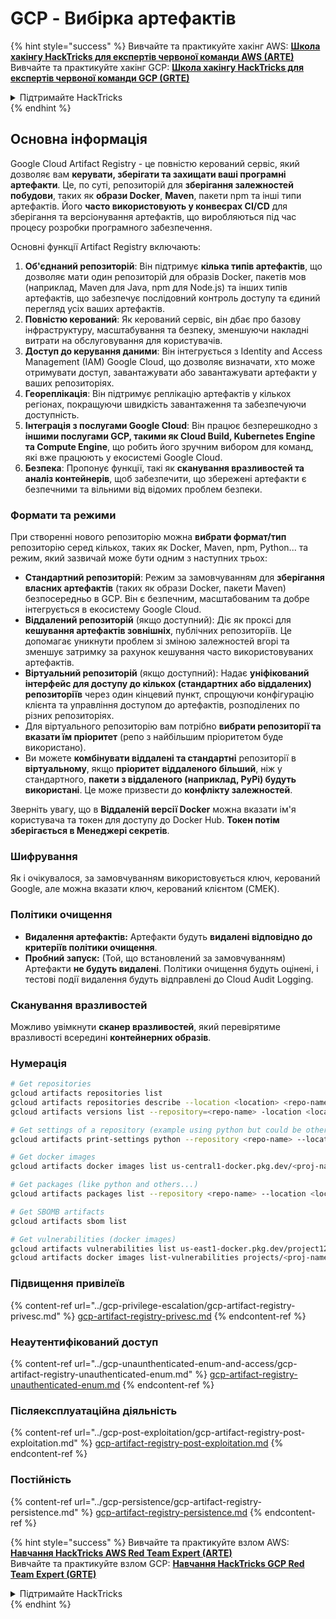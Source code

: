 # GCP - Вибірка артефактів

{% hint style="success" %}
Вивчайте та практикуйте хакінг AWS: <img src="/.gitbook/assets/image.png" alt="" data-size="line">[**Школа хакінгу HackTricks для експертів червоної команди AWS (ARTE)**](https://training.hacktricks.xyz/courses/arte)<img src="/.gitbook/assets/image.png" alt="" data-size="line">\
Вивчайте та практикуйте хакінг GCP: <img src="/.gitbook/assets/image (2).png" alt="" data-size="line">[**Школа хакінгу HackTricks для експертів червоної команди GCP (GRTE)**<img src="/.gitbook/assets/image (2).png" alt="" data-size="line">](https://training.hacktricks.xyz/courses/grte)

<details>

<summary>Підтримайте HackTricks</summary>

* Перевірте [**плани підписки**](https://github.com/sponsors/carlospolop)!
* **Приєднуйтесь до** 💬 [**групи Discord**](https://discord.gg/hRep4RUj7f) або [**групи Telegram**](https://t.me/peass) або **слідкуйте** за нами на **Twitter** 🐦 [**@hacktricks\_live**](https://twitter.com/hacktricks\_live)**.**
* **Поширюйте хакінг-прийоми, надсилаючи PR до** [**HackTricks**](https://github.com/carlospolop/hacktricks) та [**HackTricks Cloud**](https://github.com/carlospolop/hacktricks-cloud) репозиторіїв на GitHub.

</details>
{% endhint %}

## Основна інформація

Google Cloud Artifact Registry - це повністю керований сервіс, який дозволяє вам **керувати, зберігати та захищати ваші програмні артефакти**. Це, по суті, репозиторій для **зберігання залежностей побудови**, таких як **образи Docker**, **Maven**, пакети npm та інші типи артефактів. Його **часто використовують у конвеєрах CI/CD** для зберігання та версіонування артефактів, що виробляються під час процесу розробки програмного забезпечення.

Основні функції Artifact Registry включають:

1. **Об'єднаний репозиторій**: Він підтримує **кілька типів артефактів**, що дозволяє мати один репозиторій для образів Docker, пакетів мов (наприклад, Maven для Java, npm для Node.js) та інших типів артефактів, що забезпечує послідовний контроль доступу та єдиний перегляд усіх ваших артефактів.
2. **Повністю керований**: Як керований сервіс, він дбає про базову інфраструктуру, масштабування та безпеку, зменшуючи накладні витрати на обслуговування для користувачів.
3. **Доступ до керування даними**: Він інтегрується з Identity and Access Management (IAM) Google Cloud, що дозволяє визначати, хто може отримувати доступ, завантажувати або завантажувати артефакти у ваших репозиторіях.
4. **Геореплікація**: Він підтримує реплікацію артефактів у кількох регіонах, покращуючи швидкість завантаження та забезпечуючи доступність.
5. **Інтеграція з послугами Google Cloud**: Він працює безперешкодно з **іншими послугами GCP, такими як Cloud Build, Kubernetes Engine та Compute Engine**, що робить його зручним вибором для команд, які вже працюють у екосистемі Google Cloud.
6. **Безпека**: Пропонує функції, такі як **сканування вразливостей та аналіз контейнерів**, щоб забезпечити, що збережені артефакти є безпечними та вільними від відомих проблем безпеки.

### Формати та режими

При створенні нового репозиторію можна **вибрати формат/тип** репозиторію серед кількох, таких як Docker, Maven, npm, Python... та режим, який зазвичай може бути одним з наступних трьох:

* **Стандартний репозиторій**: Режим за замовчуванням для **зберігання власних артефактів** (таких як образи Docker, пакети Maven) безпосередньо в GCP. Він є безпечним, масштабованим та добре інтегрується в екосистему Google Cloud.
* **Віддалений репозиторій** (якщо доступний): Діє як проксі для **кешування артефактів зовнішніх**, публічних репозиторіїв. Це допомагає уникнути проблем зі зміною залежностей вгорі та зменшує затримку за рахунок кешування часто використовуваних артефактів.
* **Віртуальний репозиторій** (якщо доступний): Надає **уніфікований інтерфейс для доступу до кількох (стандартних або віддалених) репозиторіїв** через один кінцевий пункт, спрощуючи конфігурацію клієнта та управління доступом до артефактів, розподілених по різних репозиторіях.
* Для віртуального репозиторію вам потрібно **вибрати репозиторії та вказати їм пріоритет** (репо з найбільшим пріоритетом буде використано).
* Ви можете **комбінувати віддалені та стандартні** репозиторії в **віртуальному**, якщо **пріоритет** **віддаленого** **більший**, ніж у стандартного, **пакети з віддаленого (наприклад, PyPi) будуть використані**. Це може призвести до **конфлікту залежностей**.

Зверніть увагу, що в **Віддаленій версії Docker** можна вказати ім'я користувача та токен для доступу до Docker Hub. **Токен потім зберігається в Менеджері секретів**.

### Шифрування

Як і очікувалося, за замовчуванням використовується ключ, керований Google, але можна вказати ключ, керований клієнтом (CMEK).

### Політики очищення

* **Видалення артефактів:** Артефакти будуть **видалені відповідно до критеріїв політики очищення**.
* **Пробний запуск:** (Той, що встановлений за замовчуванням) Артефакти **не будуть видалені**. Політики очищення будуть оцінені, і тестові події видалення будуть відправлені до Cloud Audit Logging.

### Сканування вразливостей

Можливо увімкнути **сканер вразливостей**, який перевірятиме вразливості всередині **контейнерних образів**.

### Нумерація
```bash
# Get repositories
gcloud artifacts repositories list
gcloud artifacts repositories describe --location <location> <repo-name>
gcloud artifacts versions list --repository=<repo-name> -location <location> --package <package-name>

# Get settings of a repository (example using python but could be other)
gcloud artifacts print-settings python --repository <repo-name> --location <location>

# Get docker images
gcloud artifacts docker images list us-central1-docker.pkg.dev/<proj-name>/<repo-name>

# Get packages (like python and others...)
gcloud artifacts packages list --repository <repo-name> --location <location>

# Get SBOMB artifacts
gcloud artifacts sbom list

# Get vulnerabilities (docker images)
gcloud artifacts vulnerabilities list us-east1-docker.pkg.dev/project123/repository123/someimage@sha256:49765698074d6d7baa82f
gcloud artifacts docker images list-vulnerabilities projects/<proj-name>/locations/<location>/scans/<scan-uuid>
```
### Підвищення привілеїв

{% content-ref url="../gcp-privilege-escalation/gcp-artifact-registry-privesc.md" %}
[gcp-artifact-registry-privesc.md](../gcp-privilege-escalation/gcp-artifact-registry-privesc.md)
{% endcontent-ref %}

### Неаутентифікований доступ

{% content-ref url="../gcp-unaunthenticated-enum-and-access/gcp-artifact-registry-unauthenticated-enum.md" %}
[gcp-artifact-registry-unauthenticated-enum.md](../gcp-unaunthenticated-enum-and-access/gcp-artifact-registry-unauthenticated-enum.md)
{% endcontent-ref %}

### Післяексплуатаційна діяльність

{% content-ref url="../gcp-post-exploitation/gcp-artifact-registry-post-exploitation.md" %}
[gcp-artifact-registry-post-exploitation.md](../gcp-post-exploitation/gcp-artifact-registry-post-exploitation.md)
{% endcontent-ref %}

### Постійність

{% content-ref url="../gcp-persistence/gcp-artifact-registry-persistence.md" %}
[gcp-artifact-registry-persistence.md](../gcp-persistence/gcp-artifact-registry-persistence.md)
{% endcontent-ref %}

{% hint style="success" %}
Вивчайте та практикуйте взлом AWS:<img src="/.gitbook/assets/image.png" alt="" data-size="line">[**Навчання HackTricks AWS Red Team Expert (ARTE)**](https://training.hacktricks.xyz/courses/arte)<img src="/.gitbook/assets/image.png" alt="" data-size="line">\
Вивчайте та практикуйте взлом GCP: <img src="/.gitbook/assets/image (2).png" alt="" data-size="line">[**Навчання HackTricks GCP Red Team Expert (GRTE)**<img src="/.gitbook/assets/image (2).png" alt="" data-size="line">](https://training.hacktricks.xyz/courses/grte)

<details>

<summary>Підтримайте HackTricks</summary>

* Перевірте [**плани підписки**](https://github.com/sponsors/carlospolop)!
* **Приєднуйтесь до** 💬 [**групи Discord**](https://discord.gg/hRep4RUj7f) або [**групи Telegram**](https://t.me/peass) або **слідкуйте** за нами на **Twitter** 🐦 [**@hacktricks\_live**](https://twitter.com/hacktricks\_live)**.**
* **Поширюйте хакерські трюки, надсилаючи PR до** [**HackTricks**](https://github.com/carlospolop/hacktricks) та [**HackTricks Cloud**](https://github.com/carlospolop/hacktricks-cloud) репозиторіїв на GitHub.

</details>
{% endhint %}
